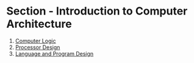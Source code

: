 # Section - Introduction to Computer Architecture

1. [Computer Logic](./part1/index.md)
2. [Processor Design](./part2/index.md)
3. [Language and Program Design](./part3/index.md)